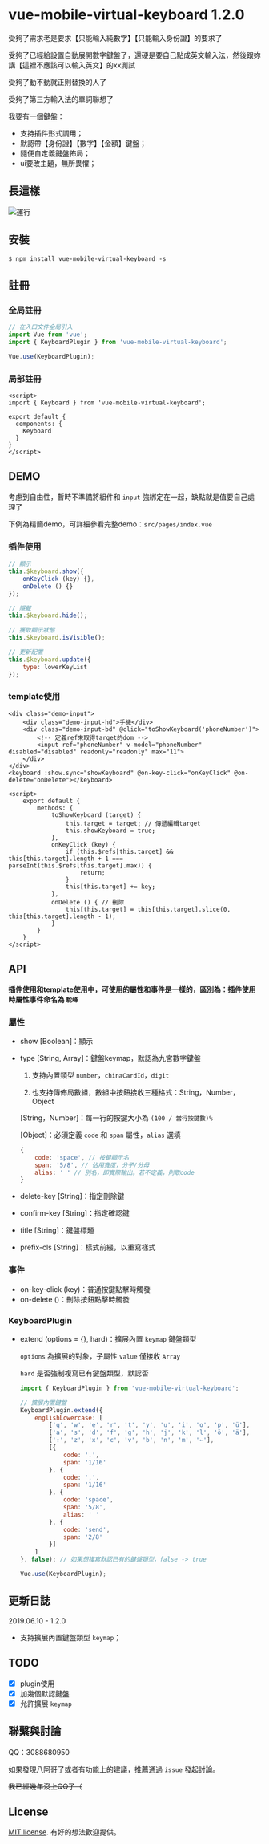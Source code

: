 # vue-mobile-virtual-keyboard 1.2.0

受夠了需求老是要求【只能輸入純數字】【只能輸入身份證】的要求了

受夠了已經給設置自動展開數字鍵盤了，還硬是要自己點成英文輸入法，然後跟妳講【這裡不應該可以輸入英文】的xx測試

受夠了動不動就正則替換的人了

受夠了第三方輸入法的單詞聯想了

我要有一個鍵盤：

- 支持插件形式調用；
- 默認帶【身份證】【數字】【金額】鍵盤；
- 隨便自定義鍵盤佈局；
- ui要改主題，無所畏懼；

## 長這樣

![運行](./demo.png)

## 安裝

```shell
$ npm install vue-mobile-virtual-keyboard -s
```

## 註冊

### 全局註冊

```javascript
// 在入口文件全局引入
import Vue from 'vue';
import { KeyboardPlugin } from 'vue-mobile-virtual-keyboard';

Vue.use(KeyboardPlugin);
```

### 局部註冊

```vue
<script>
import { Keyboard } from 'vue-mobile-virtual-keyboard';

export default {
  components: {
    Keyboard
  }
}
</script>
```

## DEMO

考慮到自由性，暫時不準備將組件和 `input` 強綁定在一起，缺點就是值要自己處理了

下例為精簡demo，可詳細參看完整demo：`src/pages/index.vue`

### 插件使用

```javascript
// 顯示
this.$keyboard.show({
    onKeyClick (key) {},
    onDelete () {}
});

// 隱藏
this.$keyboard.hide();

// 獲取顯示狀態
this.$keyboard.isVisible();

// 更新配置
this.$keyboard.update({
    type: lowerKeyList
});
```

### template使用

```vue
<div class="demo-input">
    <div class="demo-input-hd">手機</div>
    <div class="demo-input-bd" @click="toShowKeyboard('phoneNumber')">
        <!-- 定義ref來取得target的dom -->
        <input ref="phoneNumber" v-model="phoneNumber" disabled="disabled" readonly="readonly" max="11">
    </div>
</div>
<keyboard :show.sync="showKeyboard" @on-key-click="onKeyClick" @on-delete="onDelete"></keyboard>

<script>
    export default {
        methods: {
            toShowKeyboard (target) {
                this.target = target; // 傳遞編輯target
                this.showKeyboard = true;
            },
            onKeyClick (key) {
                if (this.$refs[this.target] && this[this.target].length + 1 === parseInt(this.$refs[this.target].max)) {
                    return;
                }
                this[this.target] += key;
            },
            onDelete () { // 刪除
                this[this.target] = this[this.target].slice(0, this[this.target].length - 1);
            }
        }
    }
</script>
```

## API

**插件使用和template使用中，可使用的屬性和事件是一樣的，區別為：插件使用時屬性事件命名為 `駝峰`**

### 屬性

- show [Boolean]：顯示

- type [String, Array]：鍵盤keymap，默認為九宮數字鍵盤

  1. 支持內置類型 `number`，`chinaCardId`，`digit`

  2. 也支持傳佈局數組，數組中按鈕接收三種格式：String，Number，Object

    [String，Number]：每一行的按鍵大小為 `(100 / 當行按鍵數)%`

    [Object]：必須定義 `code` 和 `span` 屬性，`alias` 選填

    ```javascript
    {
        code: 'space', // 按鍵顯示名
        span: '5/8', // 佔用寬度，分子/分母
        alias: ' ' // 別名，即實際輸出。若不定義，則取code
    }
    ```

- delete-key [String]：指定刪除鍵

- confirm-key [String]：指定確認鍵

- title [String]：鍵盤標題

- prefix-cls [String]：樣式前綴，以重寫樣式

### 事件

- on-key-click (key)：普通按鍵點擊時觸發
- on-delete ()：刪除按鈕點擊時觸發

### KeyboardPlugin

- extend (options = {}, hard)：擴展內置 `keymap` 鍵盤類型

  `options` 為擴展的對象，子屬性 `value` 僅接收 `Array` 

  `hard` 是否強制複寫已有鍵盤類型，默認否

  ```javascript
  import { KeyboardPlugin } from 'vue-mobile-virtual-keyboard';

  // 擴展內置鍵盤
  KeyboardPlugin.extend({
      englishLowercase: [
          ['q', 'w', 'e', 'r', 't', 'y', 'u', 'i', 'o', 'p', 'ü'],
          ['a', 's', 'd', 'f', 'g', 'h', 'j', 'k', 'l', 'ö', 'ä'],
          ['⇧', 'z', 'x', 'c', 'v', 'b', 'n', 'm', '←'],
          [{
              code: '.',
              span: '1/16'
          }, {
              code: ',',
              span: '1/16'
          }, {
              code: 'space',
              span: '5/8',
              alias: ' '
          }, {
              code: 'send',
              span: '2/8'
          }]
      ]
  }, false); // 如果想複寫默認已有的鍵盤類型，false -> true

  Vue.use(KeyboardPlugin);
  ```

## 更新日誌

2019.06.10 - 1.2.0

- 支持擴展內置鍵盤類型 `keymap`；

## TODO

- [x] plugin使用
- [x] 加幾個默認鍵盤
- [x] 允許擴展 `keymap`

## 聯繫與討論

QQ：3088680950

如果發現八阿哥了或者有功能上的建議，推薦通過 `issue` 發起討論。

~~我已經幾年沒上QQ了（~~

## License

[MIT license](https://opensource.org/licenses/MIT). 有好的想法歡迎提供。
